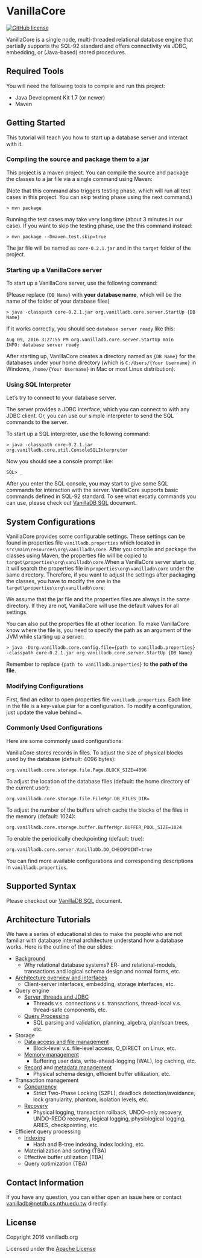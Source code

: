 # VanillaCore

[![GitHub license](https://img.shields.io/badge/license-apache-blue.svg?style=flat)](https://www.apache.org/licenses/LICENSE-2.0)

VanillaCore is a single node, multi-threaded relational database engine that partially supports the SQL-92 standard and offers connectivity via JDBC, embedding, or (Java-based) stored procedures.

## Required Tools

You will need the following tools to compile and run this project:

- Java Development Kit 1.7 (or newer)
- Maven

## Getting Started

This tutorial will teach you how to start up a database server and interact with it.

### Compiling the source and package them to a jar

This project is a maven project. You can compile the source and package the classes to a jar file via a single command using Maven:

(Note that this command also triggers testing phase, which will run all test cases in this project. You can skip testing phase using the next command.)

```
> mvn package
```

Running the test cases may take very long time (about 3 minutes in our case). If you want to skip the testing phase, use the this command instead:

```
> mvn package --Dmaven.test.skip=true
```

The jar file will be named as `core-0.2.1.jar` and in the `target` folder of the project.

### Starting up a VanillaCore server

To start up a VanillaCore server, use the following command:

(Please replace `{DB Name}` with **your database name**, which will be the name of the folder of your database files)

```
> java -classpath core-0.2.1.jar org.vanilladb.core.server.StartUp {DB Name}
```

If it works correctly, you should see `database server ready` like this:

```
Aug 09, 2016 3:27:55 PM org.vanilladb.core.server.StartUp main
INFO: database server ready
```

After starting up, VanillaCore creates a directory named as `{DB Name}` for the databases under your home directory (which is `C:/Users/{Your Username}` in Windows, `/home/{Your Username}` in Mac or most Linux distribution).

### Using SQL Interpreter

Let’s try to connect to your database server.

The server provides a JDBC interface, which you can connect to with any JDBC client. Or, you can use our simple interpreter to send the SQL commands to the server.

To start up a SQL interpreter, use the following command:

```
> java -classpath core-0.2.1.jar org.vanilladb.core.util.ConsoleSQLInterpreter
```

Now you should see a console prompt like:

```
SQL> _
```

After you enter the SQL console, you may start to give some SQL commands for interaction with the server. VanillaCore supports basic commands defined in SQL-92 standard. To see what excatly commands you can use, please check out [VanillaDB SQL](doc/vanilladb-sql.md) document.

## System Configurations

VanillaCore provides some configurable settings. These settings can be found in properties file `vanilladb.properties` which located in `src\main\resources\org\vanilladb\core`. After you complie and package the classes using Maven, the properties file will be copied to `target\properties\org\vanilladb\core`.When a VanillaCore server starts up, it will search the properties file in `properties\org\vanilladb\core` under the same directory. Therefore, if you want to adjust the settings after packaging the classes, you have to modify the one in the `target\properties\org\vanilladb\core`.

We assume that the jar file and the properties files are always in the same directory. If they are not, VanillaCore will use the default values for all settings.

You can also put the properties file at other location. To make VanillaCore know where the file is, you need to specify the path as an argument of the JVM while starting up a server:

```
> java -Dorg.vanilladb.core.config.file={path to vanilladb.properties} -classpath core-0.2.1.jar org.vanilladb.core.server.StartUp {DB Name}
```

Remember to replace `{path to vanilladb.properties}` to **the path of the file**.

### Modifying Configurations

First, find an editor to open properties file `vanilladb.properties`. Each line in the file is a key-value piar for a configuration. To modify a configuration, just update the value behind `=`.

### Commonly Used Configurations

Here are some commonly used configurations:

VanillaCore stores records in files. To adjust the size of physical blocks used by the database (default: 4096 bytes):

```
org.vanilladb.core.storage.file.Page.BLOCK_SIZE=4096
```

To adjust the location of the database files (default: the home directory of the current user):

```
org.vanilladb.core.storage.file.FileMgr.DB_FILES_DIR=
```

To adjust the number of the buffers which cache the blocks of the files in the memory (default: 1024):

```
org.vanilladb.core.storage.buffer.BufferMgr.BUFFER_POOL_SIZE=1024
```

To enable the periodically checkpointing (default: true):

```
org.vanilladb.core.server.VanillaDb.DO_CHECKPOINT=true
```

You can find more available configurations and corresponding descriptions in `vanilladb.properties`.

## Supported Syntax

Please checkout our [VanillaDB SQL](doc/vanilladb-sql.md) document.

## Architecture Tutorials

We have a series of educational slides to make the people who are not familiar with database internal architecture understand how a database works. Here is the outline of the our slides:

- [Background](http://www.vanilladb.org/slides/Background.pdf)
	- Why relational database systems? ER- and relational-models, transactions and logical schema design and normal forms, etc.
- [Architecture overview and interfaces](http://www.vanilladb.org/slides/Architecture_and_Interfaces.pdf)
	- Client-server interfaces, embedding, storage interfaces, etc.
- Query engine
	- [Server, threads and JDBC](http://www.vanilladb.org/slides/Server_and_Threads.pdf)
		- Threads v.s. connections v.s. transactions, thread-local v.s. thread-safe components, etc.
	- [Query Processing](http://www.vanilladb.org/slides/Query_Processing.pdf)
		- SQL parsing and validation, planning, algebra, plan/scan trees, etc.
- Storage
	- [Data access and file management](http://www.vanilladb.org/slides/Data_Access_and_File_Management.pdf)
		- Block-level v.s. file-level access, O_DIRECT on Linux, etc.
	- [Memory management](http://www.vanilladb.org/slides/Memory_Management.pdf)
		- Buffering user data, write-ahead-logging (WAL), log caching, etc.
	- [Record](http://www.vanilladb.org/slides/Record_Management.pdf) and [metadata management](http://www.vanilladb.org/slides/Metadata_Management.pdf)
		- Physical schema design, efficient buffer utilization, etc.
- Transaction management
	- [Concurrency](http://www.vanilladb.org/slides/Transaction_Concurrency.pdf)
		- Strict Two-Phase Locking (S2PL), deadlock detection/avoidance, lock granularity, phantom, isolation levels, etc.
	- [Recovery](http://www.vanilladb.org/slides/Transaction_Recovery.pdf)
		- Physical logging, transaction rollback, UNDO-only recovery, UNDO-REDO recovery, logical logging, physiological logging, ARIES, checkpointing, etc.
- Efficient query processing
	- [Indexing](http://www.vanilladb.org/slides/Indexing.pdf)
		- Hash and B-tree indexing, index locking, etc.
	- Materialization and sorting (TBA)
	- Effective buffer utilization (TBA)
	- Query optimization (TBA)

## Contact Information

If you have any question, you can either open an issue here or contact [vanilladb@netdb.cs.nthu.edu.tw](vanilladb@netdb.cs.nthu.edu.tw) directly.

## License

Copyright 2016 vanilladb.org

Licensed under the [Apache License](LICENSE)
